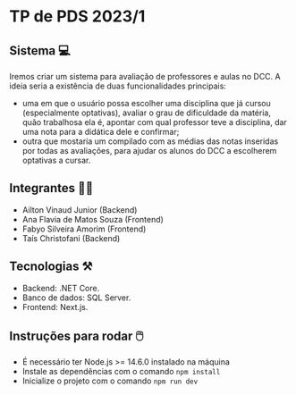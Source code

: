 # TP de PDS 2023/1

## Sistema 💻
Iremos criar um sistema para avaliação de professores e aulas no DCC. A ideia seria a existência de duas funcionalidades principais:
- uma em que o usuário possa escolher uma disciplina que já cursou (especialmente optativas), avaliar o grau de dificuldade da matéria, quão trabalhosa ela é, apontar com qual professor teve a disciplina, dar uma nota para a didática dele e confirmar;
- outra que mostaria um compilado com as médias das notas inseridas por todas as avaliações, para ajudar os alunos do DCC a escolherem optativas a cursar.

## Integrantes 👧🏻
- Ailton Vinaud Junior (Backend)
- Ana Flavia de Matos Souza (Frontend)
- Fabyo Silveira Amorim (Frontend)
- Taís Christofani (Backend)

## Tecnologias ⚒️
- Backend: .NET Core.
- Banco de dados: SQL Server.
- Frontend: Next.js.

## Instruções para rodar 🖱️
- É necessário ter Node.js >= 14.6.0 instalado na máquina
- Instale as dependências com o comando `npm install`
- Inicialize o projeto com o comando `npm run dev`
